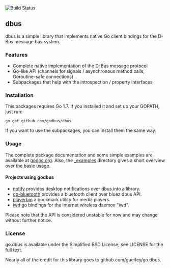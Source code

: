 ![Build Status](https://github.com/godbus/dbus/workflows/Go/badge.svg)

dbus
----

dbus is a simple library that implements native Go client bindings for the
D-Bus message bus system.

### Features

* Complete native implementation of the D-Bus message protocol
* Go-like API (channels for signals / asynchronous method calls, Goroutine-safe connections)
* Subpackages that help with the introspection / property interfaces

### Installation

This packages requires Go 1.7. If you installed it and set up your GOPATH, just run:

```
go get github.com/godbus/dbus
```

If you want to use the subpackages, you can install them the same way.

### Usage

The complete package documentation and some simple examples are available at
[godoc.org](http://godoc.org/github.com/godbus/dbus). Also, the
[_examples](https://github.com/godbus/dbus/tree/master/_examples) directory
gives a short overview over the basic usage.

#### Projects using godbus
- [notify](https://github.com/esiqveland/notify) provides desktop notifications over dbus into a library.
- [go-bluetooth](https://github.com/muka/go-bluetooth) provides a bluetooth client over bluez dbus API.
- [playerbm](https://github.com/altdesktop/playerbm) a bookmark utility for media players.
- [iwd](https://github.com/shibumi/iwd) go bindings for the internet wireless daemon "iwd".

Please note that the API is considered unstable for now and may change without
further notice.

### License

go.dbus is available under the Simplified BSD License; see LICENSE for the full
text.

Nearly all of the credit for this library goes to github.com/guelfey/go.dbus.
